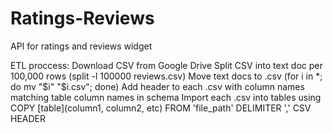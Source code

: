 # Ratings-Reviews
API for ratings and reviews widget

ETL proccess:
Download CSV from Google Drive
Split CSV into text doc per 100,000 rows (split -l 100000 reviews.csv)
Move text docs to .csv (for i in *; do mv "$i" "$i.csv"; done)
Add header to each .csv with column names matching table column names in schema
Import each .csv into tables using COPY [table](column1, column2, etc) FROM 'file_path' DELIMITER ',' CSV HEADER
